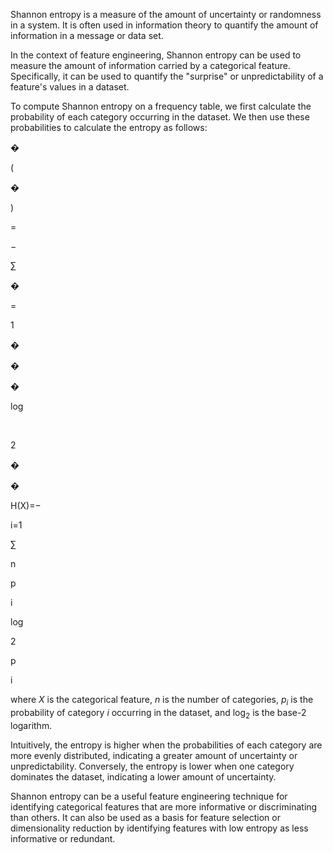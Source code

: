Shannon entropy is a measure of the amount of uncertainty or randomness in a system. It is often used in information theory to quantify the amount of information in a message or data set.

In the context of feature engineering, Shannon entropy can be used to measure the amount of information carried by a categorical feature. Specifically, it can be used to quantify the "surprise" or unpredictability of a feature's values in a dataset.

To compute Shannon entropy on a frequency table, we first calculate the probability of each category occurring in the dataset. We then use these probabilities to calculate the entropy as follows:

�

(

�

)

=

−

∑

�

=

1

�

�

�

log

⁡

2

�

�

H(X)=− 

i=1

∑

n



 p 

i



 log 

2



 p 

i



 

where $X$ is the categorical feature, $n$ is the number of categories, $p_i$ is the probability of category $i$ occurring in the dataset, and $\log_2$ is the base-2 logarithm.

Intuitively, the entropy is higher when the probabilities of each category are more evenly distributed, indicating a greater amount of uncertainty or unpredictability. Conversely, the entropy is lower when one category dominates the dataset, indicating a lower amount of uncertainty.

Shannon entropy can be a useful feature engineering technique for identifying categorical features that are more informative or discriminating than others. It can also be used as a basis for feature selection or dimensionality reduction by identifying features with low entropy as less informative or redundant.

